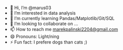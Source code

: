 - 👋 Hi, I’m @marus03
- 👀 I’m interested in data analysis
- 🌱 I’m currently learning Pandas/Matplotlib/Git/SQL
- 💞️ I’m looking to collaborate on ...
- 📫 How to reach me marekpalinski2204@gmail.com
- 😄 Pronouns: Light/ning
- ⚡ Fun fact: I prefere dogs than cats ;)

<!---
marus03/marus03 is a ✨ special ✨ repository because its `README.md` (this file) appears on your GitHub profile.
You can click the Preview link to take a look at your changes.
--->
